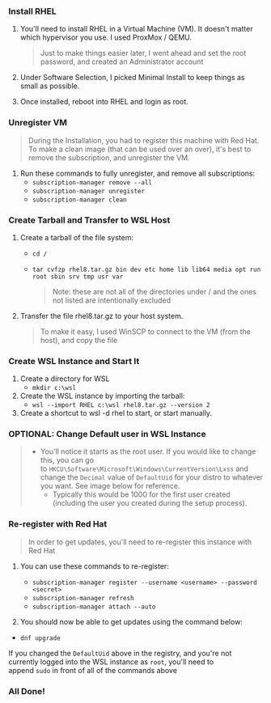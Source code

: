 ### Install RHEL

1.  You'll need to install RHEL in a Virtual Machine (VM). It doesn't matter which hypervisor you use. I used ProxMox / QEMU.
    
    > Just to make things easier later, I went ahead and set the root password, and created an Administrator account
    
2.  Under Software Selection, I picked Minimal Install to keep things as small as possible.
3.  Once installed, reboot into RHEL and login as root.

### Unregister VM

> During the Installation, you had to register this machine with Red Hat. To make a clean image (that can be used over an over), it's best to remove the subscription, and unregister the VM.

1.  Run these commands to fully unregister, and remove all subscriptions:
    -   `subscription-manager remove --all`
    -   `subscription-manager unregister`
    -   `subscription-manager clean`

### Create Tarball and Transfer to WSL Host

1.  Create a tarball of the file system:
    -   `cd /`
    -   `tar cvfzp rhel8.tar.gz bin dev etc home lib lib64 media opt run root sbin srv tmp usr var`
        
        > Note: these are not all of the directories under / and the ones not listed are intentionally excluded
        
2.  Transfer the file rhel8.tar.gz to your host system.
    
    > To make it easy, I used WinSCP to connect to the VM (from the host), and copy the file
    

### Create WSL Instance and Start It

1.  Create a directory for WSL
    -   `mkdir c:\wsl`
2.  Create the WSL instance by importing the tarball:
    -   `wsl --import RHEL c:\wsl rhel8.tar.gz --version 2`
3.  Create a shortcut to wsl -d rhel to start, or start manually.


### OPTIONAL: Change Default user in WSL Instance

> -   You'll notice it starts as the root user. If you would like to change this, you can go to `HKCU\Software\Microsoft\Windows\CurrentVersion\Lxss` and change the `Decimal` value of `DefaultUid` for your distro to whatever you want. See image below for reference.
>     -   Typically this would be 1000 for the first user created (including the user you created during the setup process).


### Re-register with Red Hat

> In order to get updates, you'll need to re-register this instance with Red Hat

1.  You can use these commands to re-register:
    -   `subscription-manager register --username <username> --password <secret>`
    -  `subscription-manager refresh`
    -  `subscription-manager attach --auto`

2.  You should now be able to get updates using the command below:
  - `dnf upgrade`

If you changed the `DefaultUid` above in the registry, and you're not currently logged into the WSL instance as `root`, you'll need to append `sudo` in front of all of the commands above

### All Done!
